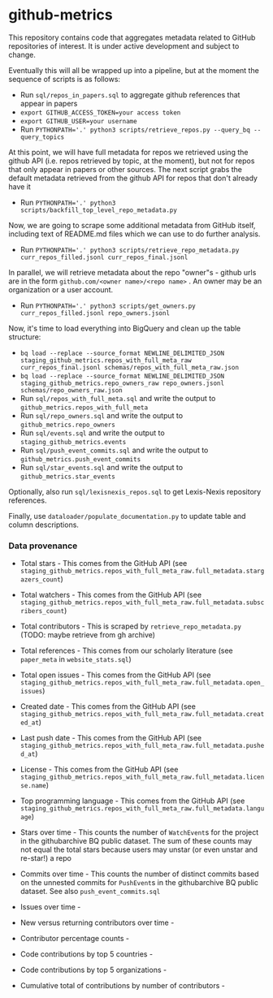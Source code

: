 # github-metrics

This repository contains code that aggregates metadata related to GitHub repositories of interest. It is under
active development and subject to change.

Eventually this will all be wrapped up into a pipeline, but at the moment the sequence of scripts is as follows:

* Run `sql/repos_in_papers.sql` to aggregate github references that appear in papers
* `export GITHUB_ACCESS_TOKEN=your access token`
* `export GITHUB_USER=your username`
* Run `PYTHONPATH='.' python3 scripts/retrieve_repos.py --query_bq --query_topics`

At this point, we will have full metadata for repos we retrieved using the github API (i.e. repos retrieved
by topic, at the moment), but not for repos that only appear in papers or other sources. The next script
grabs the default metadata retrieved from the github API for repos that don't already have it

* Run `PYTHONPATH='.' python3 scripts/backfill_top_level_repo_metadata.py`

Now, we are going to scrape some additional metadata from GitHub itself, including text of README.md files
which we can use to do further analysis.

* Run `PYTHONPATH='.' python3 scripts/retrieve_repo_metadata.py curr_repos_filled.jsonl curr_repos_final.jsonl`

In parallel, we will retrieve metadata about the repo "owner"s - github urls are in the form
`github.com/<owner name>/<repo name>` . An owner may be an organization or a user account.

* Run `PYTHONPATH='.' python3 scripts/get_owners.py curr_repos_filled.jsonl repo_owners.jsonl`

Now, it's time to load everything into BigQuery and clean up the table structure:

* `bq load --replace --source_format NEWLINE_DELIMITED_JSON staging_github_metrics.repos_with_full_meta_raw curr_repos_final.jsonl schemas/repos_with_full_meta_raw.json`
* `bq load --replace --source_format NEWLINE_DELIMITED_JSON staging_github_metrics.repo_owners_raw repo_owners.jsonl schemas/repo_owners_raw.json`
* Run `sql/repos_with_full_meta.sql` and write the output to `github_metrics.repos_with_full_meta`
* Run `sql/repo_owners.sql` and write the output to `github_metrics.repo_owners`
* Run `sql/events.sql` and write the output to `staging_github_metrics.events`
* Run `sql/push_event_commits.sql` and write the output to `github_metrics.push_event_commits`
* Run `sql/star_events.sql` and write the output to `github_metrics.star_events`

Optionally, also run `sql/lexisnexis_repos.sql` to get Lexis-Nexis repository references.

Finally, use `dataloader/populate_documentation.py` to update table and column descriptions.

### Data provenance

* Total stars - This comes from the GitHub API (see `staging_github_metrics.repos_with_full_meta_raw.full_metadata.stargazers_count`)
* Total watchers - This comes from the GitHub API (see `staging_github_metrics.repos_with_full_meta_raw.full_metadata.subscribers_count`)
* Total contributors - This is scraped by `retrieve_repo_metadata.py` (TODO: maybe retrieve from gh archive)
* Total references - This comes from our scholarly literature (see `paper_meta` in `website_stats.sql`)
* Total open issues - This comes from the GitHub API (see `staging_github_metrics.repos_with_full_meta_raw.full_metadata.open_issues`)
* Created date - This comes from the GitHub API (see `staging_github_metrics.repos_with_full_meta_raw.full_metadata.created_at`)
* Last push date - This comes from the GitHub API (see `staging_github_metrics.repos_with_full_meta_raw.full_metadata.pushed_at`)
* License - This comes from the GitHub API (see `staging_github_metrics.repos_with_full_meta_raw.full_metadata.license.name`)
* Top programming language - This comes from the GitHub API (see `staging_github_metrics.repos_with_full_meta_raw.full_metadata.language`)

* Stars over time - This counts the number of `WatchEvent`s for the project in the githubarchive BQ public dataset. The sum of these counts
may not equal the total stars because users may unstar (or even unstar and re-star!) a repo
* Commits over time - This counts the number of distinct commits based on the unnested commits for `PushEvent`s
in the githubarchive BQ public dataset. See also `push_event_commits.sql`
* Issues over time -
* New versus returning contributors over time -
* Contributor percentage counts -
* Code contributions by top 5 countries -
* Code contributions by top 5 organizations -
* Cumulative total of contributions by number of contributors -
